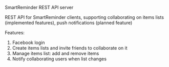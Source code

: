 SmartReminder REST API server

REST API for SmartReminder clients, supporting collaborating on items lists (implemented features), push notifications (planned feature)

Features:
1) Facebook login
2) Create items lists and invite friends to collaborate on it
3) Manage items list: add and remove items
4) Notify collaborating users when list changes
